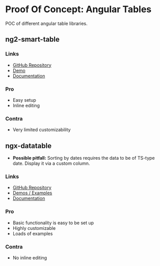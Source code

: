 # Proof Of Concept: Angular Tables

POC of different angular table libraries.

## ng2-smart-table

### Links

- [GitHub Repository](https://github.com/akveo/ng2-smart-table)
- [Demo](https://akveo.github.io/ng2-smart-table/#/)
- [Documentation](https://akveo.github.io/ng2-smart-table/#/documentation)

### Pro

- Easy setup
- Inline editing

### Contra

- Very limited customizability

## ngx-datatable

- **Possible pitfall:** Sorting by dates requires the data to be of TS-type date. Display it via a custom column.

### Links

- [GitHub Repository](https://github.com/swimlane/ngx-datatable)
- [Demos / Examples](http://swimlane.github.io/ngx-datatable/)
- [Documentation](https://swimlane.gitbook.io/ngx-datatable/)

### Pro

- Basic functionality is easy to be set up
- Highly customizable
- Loads of examples

### Contra

- No inline editing
